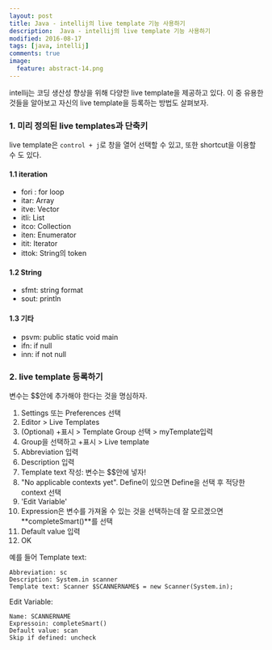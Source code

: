 ```yaml
---
layout: post
title: Java - intellij의 live template 기능 사용하기 
description:  Java - intellij의 live template 기능 사용하기 
modified: 2016-08-17
tags: [java, intellij]
comments: true
image:
  feature: abstract-14.png
---
```

intellij는 코딩 생산성 향상을 위해 다양한 live template을 제공하고 있다. 이 중 유용한 것들을 알아보고 자신의 live template을 등록하는 방법도 살펴보자. 

### 1. 미리 정의된 live templates과 단축키

live template은 `control + j`로 창을 열어 선택할 수 있고, 또한 shortcut을 이용할 수 도 있다. 

#### 1.1 iteration

- fori : for loop
- itar: Array
- itve: Vector
- itli: List
- itco: Collection
- iten: Enumerator
- itit: Iterator
- ittok: String의 token

#### 1.2 String

- sfmt: string format
- sout: println

#### 1.3 기타 

- psvm: public static void main
- ifn: if null
- inn: if not null

### 2. live template 등록하기 

변수는 $$안에 추가해야 한다는 것을 명심하자. 

1. Settings 또는 Preferences 선택
2. Editor > Live Templates
3. (Optional) +표시 > Template Group 선택 > myTemplate입력
4. Group을 선택하고 +표시 > Live template
5. Abbreviation 입력
6. Description 입력
7. Template text 작성: 변수는 $$안에 넣자!
8. "No applicable contexts yet". Define이 있으면 Define을 선택 후 적당한 context 선택
9. 'Edit Variable'
10. Expression은 변수를 가져올 수 있는 것을 선택하는데 잘 모르겠으면 **completeSmart()**를 선택
11. Default value 입력
12. OK 

예를 들어 Template text:  

```
Abbreviation: sc
Description: System.in scanner
Template text: Scanner $SCANNERNAME$ = new Scanner(System.in);
```

Edit Variable:

```
Name: SCANNERNAME
Expressoin: completeSmart()
Default value: scan
Skip if defined: uncheck
```

